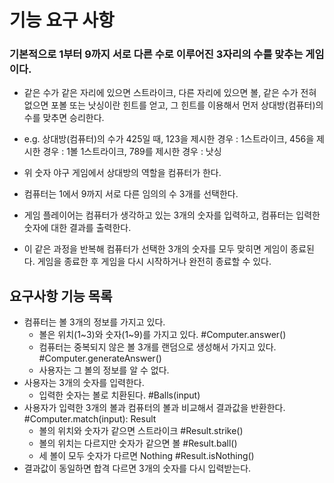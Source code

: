 # 기능 요구 사항

### 기본적으로 1부터 9까지 서로 다른 수로 이루어진 3자리의 수를 맞추는 게임이다.

- 같은 수가 같은 자리에 있으면 스트라이크, 다른 자리에 있으면 볼, 같은 수가 전혀 없으면 포볼 또는 낫싱이란 힌트를 얻고, 그 힌트를 이용해서 먼저 상대방(컴퓨터)의 수를 맞추면 승리한다.

- e.g. 상대방(컴퓨터)의 수가 425일 때, 123을 제시한 경우 : 1스트라이크, 456을 제시한 경우 : 1볼 1스트라이크, 789를 제시한 경우 : 낫싱

- 위 숫자 야구 게임에서 상대방의 역할을 컴퓨터가 한다.
- 컴퓨터는 1에서 9까지 서로 다른 임의의 수 3개를 선택한다.
- 게임 플레이어는 컴퓨터가 생각하고 있는 3개의 숫자를 입력하고, 컴퓨터는 입력한 숫자에 대한 결과를 출력한다.
- 이 같은 과정을 반복해 컴퓨터가 선택한 3개의 숫자를 모두 맞히면 게임이 종료된다. 게임을 종료한 후 게임을 다시 시작하거나 완전히 종료할 수 있다.

## 요구사항 기능 목록

- 컴퓨터는 볼 3개의 정보를 가지고 있다.
    - 볼은 위치(1~3)와 숫자(1~9)를 가지고 있다. #Computer.answer()
    - 컴퓨터는 중복되지 않은 볼 3개를 랜덤으로 생성해서 가지고 있다. #Computer.generateAnswer()
    - 사용자는 그 볼의 정보를 알 수 없다.
- 사용자는 3개의 숫자를 입력한다.
    - 입력한 숫자는 볼로 치환된다. #Balls(input)
- 사용자가 입력한 3개의 볼과 컴퓨터의 볼과 비교해서 결과값을 반환한다. #Computer.match(input): Result
    - 볼의 위치와 숫자가 같으면 스트라이크 #Result.strike()
    - 볼의 위치는 다르지만 숫자가 같으면 볼 #Result.ball()
    - 세 볼이 모두 숫자가 다르면 Nothing #Result.isNothing()
- 결과값이 동일하면 합격 다르면 3개의 숫자를 다시 입력받는다.
